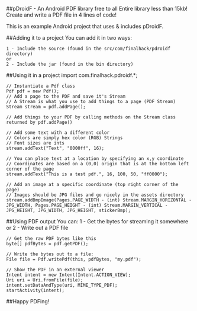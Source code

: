 ##pDroidF - An Android PDF library free to all
Entire library less than 15kb!
Create and write a PDF file in 4 lines of code!

This is an example Android project that uses & includes pDroidF.

##Adding it to a project
You can add it in two ways:

    1 - Include the source (found in the src/com/finalhack/pdroidf directory)
    or
    2 - Include the jar (found in the bin directory)

##Using it in a project
    import com.finalhack.pdroidf.*;

    // Instantiate a Pdf class
    Pdf pdf = new Pdf();
    // Add a page to the PDF and save it's Stream
    // A Stream is what you use to add things to a page (PDF Stream)
    Stream stream = pdf.addPage();

    // Add things to your PDF by calling methods on the Stream class returned by pdf.addPage()

    // Add some text with a different color
    // Colors are simply hex color (RGB) Strings
    // Font sizes are ints
    stream.addText("Text", "0000ff", 16);

    // You can place text at a location by specifying an x,y coordinate
    // Coordinates are based on a (0,0) origin that is at the bottom left corner of the page
    stream.addText("This is a test pdf.", 16, 100, 50, "ff0000");

    // Add an image at a specific coordinate (top right corner of the page)
    // Images should be JPG files and go nicely in the assets directory
    stream.addBmpImage(Pages.PAGE_WIDTH - (int) Stream.MARGIN_HORIZONTAL - JPG_WIDTH, Pages.PAGE_HEIGHT - (int) Stream.MARGIN_VERTICAL - JPG_HEIGHT, JPG_WIDTH, JPG_HEIGHT, stickerBmp);

##Using PDF output
You can:
    1 - Get the bytes for streaming it somewhere
    or
    2 - Write out a PDF file
    
    // Get the raw PDF bytes like this
    byte[] pdfBytes = pdf.getPDF();

    // Write the bytes out to a file:
    File file = Pdf.writePdf(this, pdfBytes, "my.pdf");

    // Show the PDF in an external viewer
    Intent intent = new Intent(Intent.ACTION_VIEW);
    Uri uri = Uri.fromFile(file);
    intent.setDataAndType(uri, MIME_TYPE_PDF);
    startActivity(intent);

##Happy PDFing!
